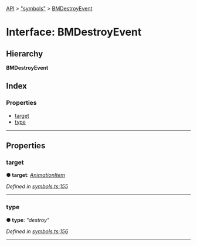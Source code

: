 [API](../README.md) > ["symbols"](../modules/_symbols_.md) > [BMDestroyEvent](../interfaces/_symbols_.bmdestroyevent.md)

# Interface: BMDestroyEvent

## Hierarchy

**BMDestroyEvent**

## Index

### Properties

* [target](_symbols_.bmdestroyevent.md#target)
* [type](_symbols_.bmdestroyevent.md#type)

---

## Properties

<a id="target"></a>

###  target

**● target**: *[AnimationItem](_symbols_.animationitem.md)*

*Defined in [symbols.ts:155](https://github.com/ngx-lottie/ngx-lottie/blob/1389b69/src/lottie/src/symbols.ts#L155)*

___
<a id="type"></a>

###  type

**● type**: *"destroy"*

*Defined in [symbols.ts:156](https://github.com/ngx-lottie/ngx-lottie/blob/1389b69/src/lottie/src/symbols.ts#L156)*

___

